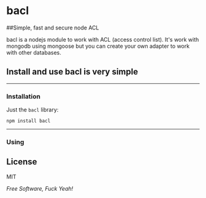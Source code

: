 bacl
=========

##Simple, fast and secure node ACL

bacl is a nodejs module to work with ACL (access control list). It's work with mongodb using mongoose but you can create your own adapter to work with other databases.

Install and use bacl is very simple
--------------
---
### Installation

Just the `bacl` library:

    npm install bacl

------

### Using

    

License
-

MIT

*Free Software, Fuck Yeah!*
